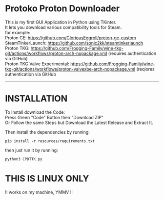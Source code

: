 # Protoko Proton Downloader
This is my first GUI Application in Python using TKinter.  
It lets you download various compatibility tools for Steam.  
for example:  
Proton GE: https://github.com/GloriousEggroll/proton-ge-custom  
SteamTinkerLaunch: https://github.com/sonic2kk/steamtinkerlaunch  
Proton TKG: https://github.com/Frogging-Family/wine-tkg-git/actions/workflows/proton-arch-nopackage.yml (requires authentication via GitHub)  
Proton TKG Valve Experimental: https://github.com/Frogging-Family/wine-tkg-git/actions/workflows/proton-valvexbe-arch-nopackage.yml (reqiores authentication via GitHub  
  
_________________________________________________________________________________________________________________________________________________________________________

# INSTALLATION
To Install download the Code:  
Press Green "Code" Button then "Download ZIP"  
Or Follow the same Steps but Download the Latest Release and Extract It.  
  
Then install the dependencies by running:
```console
pip install -r resources/requirements.txt
```  
then just run it by running:
```console
python3 CPDTTK.py
```
  
# THIS IS LINUX ONLY  
!! works on my machine, YMMV !!

